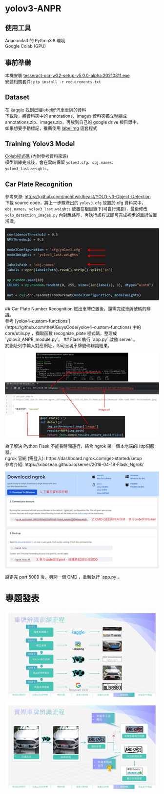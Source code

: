 # yolov3-ANPR
## 使用工具
Anaconda3 的 Python3.8 環境<br>
Google Colab (GPU)
## 事前準備
本機安裝 [tesseract-ocr-w32-setup-v5.0.0-alpha.20210811.exe](https://digi.bib.uni-mannheim.de/tesseract/tesseract-ocr-w32-setup-v5.0.0-alpha.20210811.exe)<br>
安裝相關套件: `pip install -r requirements.txt`
## Dataset
在 [kaggle](https://www.kaggle.com/andrewmvd/car-plate-detection) 找到已經label好汽車車牌的資料<br>
下載後，將資料夾中的 annotations、images 資料夾獨立壓縮成 annotations.zip、images.zip，再放到自己的 google drive 根目錄中。<br>
如果想要手動標記，推薦使用 [labelImg](https://blog.gtwang.org/useful-tools/labelimg-graphical-image-annotation-tool-tutorial/) 這套程式
## Training Yolov3 Model
[Colab程式碼](https://colab.research.google.com/drive/1gBq9PdVq7FkUchwC_IVIcipQe1-GAnaT?usp=sharing) (內附參考資料來源)<br>
模型訓練完成後，會在雲端保留 `yolov3.cfg`、`obj.names`、`yolov3_last.weights`。
## Car Plate Recognition
參考來源: https://github.com/mohitwildbeast/YOLO-v3-Object-Detection<br>
下載 source code，將上一步驟產出的 `yolov3.cfg` 放置於 cfg 資料夾中，`obj.names`、`yolov3_last.weights` 放置在根目錄下(可自行規劃)，最後修改 `yolo_detection_images.py` 內對應路徑，再執行該程式即可完成初步的車牌位置辨識。
<p align="center"><img src="data/yolo_detection_images.jpg"\></p>
## Car Plate Number Recognition
框出車牌位置後，還需完成車牌號碼的辨識。<br>
參考 [yolov4-custom-functions
](https://github.com/theAIGuysCode/yolov4-custom-functions) 中的 core/utils.py ，擷取函數 recognize_plate 程式碼，整理成 `yolov3_ANPR_module.py`。
## Flask
執行 `app.py` 啟動 server 。<br>
於網址列中輸入對應網址，即可呈現車牌號碼辨識結果。<br>
<p align="center"><img src="data/flask.jpg"\></p>
為了解決 Python Flask 不能長時間運行，結合 ngrok 架一個本地端的Http伺服器。<br>
ngrok 官網 (需登入): https://dashboard.ngrok.com/get-started/setup<br>
參考介紹: https://xiaosean.github.io/server/2018-04-18-Flask_Ngrok/<br>
<p align="center"><img src="data/ngrok.jpg"\></p>
設定完 port 5000 後，另開一個 CMD ，重新執行 `app.py`。

# 專題發表
<p align="center"><img src="data/ANPR-1.jpg"\></p>
<p align="center"><img src="data/ANPR-2.jpg"\></p>